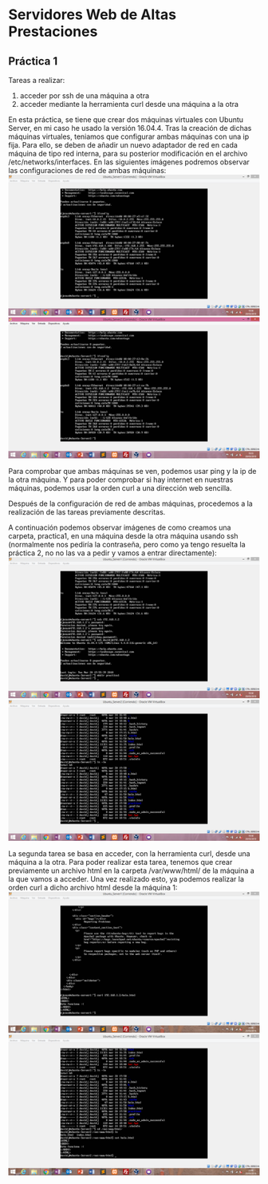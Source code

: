 # Servidores Web de Altas Prestaciones

## Práctica 1

Tareas a realizar:
1. acceder por ssh de una máquina a otra
2. acceder mediante la herramienta curl desde una máquina a la otra

En esta práctica, se tiene que crear dos máquinas virtuales con Ubuntu Server, en mi caso he usado la versión 16.04.4.
Tras la creación de dichas máquinas virtuales, teniamos que configurar ambas máquinas con una ip fija. Para ello, se deben de añadir un nuevo adaptador de red en cada máquina de tipo red interna, para su posterior modificación en el archivo /etc/networks/interfaces.
En las siguientes imágenes podremos observar las configuraciones de red de ambas máquinas:
![alt text](https://github.com/Davidj231996/Servidores-Web-de-Altas-Prestaciones-SWAP-/blob/master/practica1/ifconfig.png "Configuración de Red Mquina 1")
![alt text](https://github.com/Davidj231996/Servidores-Web-de-Altas-Prestaciones-SWAP-/blob/master/practica1/ifconfig2.png "Configuración de Red Máquina 2")

Para comprobar que ambas máquinas se ven, podemos usar ping y la ip de la otra máquina. Y para poder comprobar si hay internet en nuestras máquinas, podemos usar la orden curl a una dirección web sencilla.

Después de la configuración de red de ambas máquinas, procedemos a la realización de las tareas previamente descritas.

A continuación podemos observar imágenes de como creamos una carpeta, practica1, en una máquina desde la otra máquina usando ssh (normalmente nos pediría la contraseña, pero como ya tengo resuelta la práctica 2, no no las va a pedir y vamos a entrar directamente):
![alt text](https://github.com/Davidj231996/Servidores-Web-de-Altas-Prestaciones-SWAP-/blob/master/practica1/ssh_client.png "ssh desde la Máquina 1 a la 2")
![alt text](https://github.com/Davidj231996/Servidores-Web-de-Altas-Prestaciones-SWAP-/blob/master/practica1/ssh_server.png "comprobación del ssh en la máquina 2")

La segunda tarea se basa en acceder, con la herramienta curl, desde una máquina a la otra. Para poder realizar esta tarea, tenemos que crear previamente un archivo html en la carpeta /var/www/html/ de la máquina a la que vamos a acceder.
Una vez realizado esto, ya podemos realizar la orden curl a dicho archivo html desde la máquina 1:
![alt text](https://github.com/Davidj231996/Servidores-Web-de-Altas-Prestaciones-SWAP-/blob/master/practica1/curl_client.png "curl desde la Máquina 1 a la 2")
![alt text](https://github.com/Davidj231996/Servidores-Web-de-Altas-Prestaciones-SWAP-/blob/master/practica1/curl_server.png "Verificación de que a accedido al archivo correcto")
